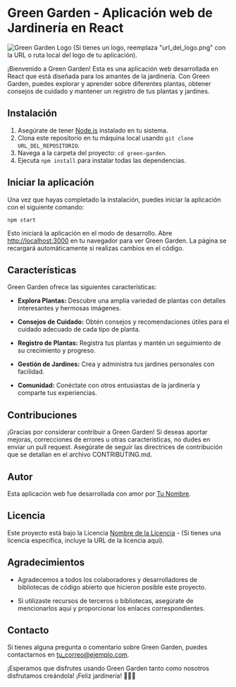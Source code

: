 # Green Garden - Aplicación web de Jardinería en React

![Green Garden Logo](url_del_logo.png) (Si tienes un logo, reemplaza "url_del_logo.png" con la URL o ruta local del logo de tu aplicación).

¡Bienvenido a Green Garden! Esta es una aplicación web desarrollada en React que está diseñada para los amantes de la jardinería. Con Green Garden, puedes explorar y aprender sobre diferentes plantas, obtener consejos de cuidado y mantener un registro de tus plantas y jardines.

## Instalación

1. Asegúrate de tener [Node.js](https://nodejs.org) instalado en tu sistema.
2. Clona este repositorio en tu máquina local usando `git clone URL_DEL_REPOSITORIO`.
3. Navega a la carpeta del proyecto: `cd green-garden`.
4. Ejecuta `npm install` para instalar todas las dependencias.

## Iniciar la aplicación

Una vez que hayas completado la instalación, puedes iniciar la aplicación con el siguiente comando:

```
npm start
```

Esto iniciará la aplicación en el modo de desarrollo. Abre [http://localhost:3000](http://localhost:3000) en tu navegador para ver Green Garden. La página se recargará automáticamente si realizas cambios en el código.

## Características

Green Garden ofrece las siguientes características:

- **Explora Plantas:** Descubre una amplia variedad de plantas con detalles interesantes y hermosas imágenes.

- **Consejos de Cuidado:** Obtén consejos y recomendaciones útiles para el cuidado adecuado de cada tipo de planta.

- **Registro de Plantas:** Registra tus plantas y mantén un seguimiento de su crecimiento y progreso.

- **Gestión de Jardines:** Crea y administra tus jardines personales con facilidad.

- **Comunidad:** Conéctate con otros entusiastas de la jardinería y comparte tus experiencias.

## Contribuciones

¡Gracias por considerar contribuir a Green Garden! Si deseas aportar mejoras, correcciones de errores u otras características, no dudes en enviar un pull request. Asegúrate de seguir las directrices de contribución que se detallan en el archivo CONTRIBUTING.md.

## Autor

Esta aplicación web fue desarrollada con amor por [Tu Nombre](tu_sitio_web_o_email).

## Licencia

Este proyecto está bajo la Licencia [Nombre de la Licencia](URL_DE_LA_LICENCIA) - (Si tienes una licencia específica, incluye la URL de la licencia aquí).

## Agradecimientos

- Agradecemos a todos los colaboradores y desarrolladores de bibliotecas de código abierto que hicieron posible este proyecto.

- Si utilizaste recursos de terceros o bibliotecas, asegúrate de mencionarlos aquí y proporcionar los enlaces correspondientes.

## Contacto

Si tienes alguna pregunta o comentario sobre Green Garden, puedes contactarnos en [tu_correo@ejemplo.com](mailto:tu_correo@ejemplo.com).

¡Esperamos que disfrutes usando Green Garden tanto como nosotros disfrutamos creándola! ¡Feliz jardinería! 🌿🌻🌷
